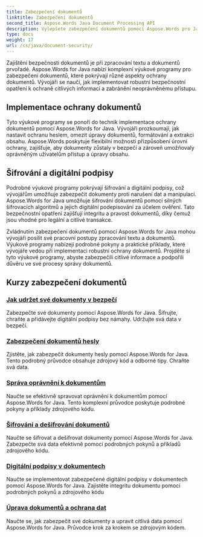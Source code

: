 ```yaml
---
title: Zabezpečení dokumentů
linktitle: Zabezpečení dokumentů
second_title: Aspose.Words Java Document Processing API
description: Vylepšete zabezpečení dokumentů pomocí Aspose.Words pro Java! Implementujte ochranu, šifrování a digitální podpisy pro robustní ochranu dat.
type: docs
weight: 17
url: /cs/java/document-security/
---
```


Zajištění bezpečnosti dokumentů je při zpracování textu a dokumentů prvořadé. Aspose.Words for Java nabízí komplexní výukové programy pro zabezpečení dokumentů, které pokrývají různé aspekty ochrany dokumentů. Vývojáři se naučí, jak implementovat robustní bezpečnostní opatření k ochraně citlivých informací a zabránění neoprávněnému přístupu.

## Implementace ochrany dokumentů

Tyto výukové programy se ponoří do technik implementace ochrany dokumentů pomocí Aspose.Words for Java. Vývojáři prozkoumají, jak nastavit ochranu heslem, omezit úpravy dokumentů, formátování a extrakci obsahu. Aspose.Words poskytuje flexibilní možnosti přizpůsobení úrovní ochrany, zajišťuje, aby dokumenty zůstaly v bezpečí a zároveň umožňovaly oprávněným uživatelům přístup a úpravy obsahu.

## Šifrování a digitální podpisy

Podrobné výukové programy pokrývají šifrování a digitální podpisy, což vývojářům umožňuje zabezpečit dokumenty proti narušení dat a manipulaci. Aspose.Words for Java umožňuje šifrování dokumentů pomocí silných šifrovacích algoritmů a jejich digitální podepisování za účelem ověření. Tato bezpečnostní opatření zajišťují integritu a pravost dokumentů, díky čemuž jsou vhodné pro legální a citlivé transakce.

Zvládnutím zabezpečení dokumentů pomocí Aspose.Words for Java mohou vývojáři posílit své pracovní postupy zpracování textu a dokumentů. Výukové programy nabízejí podrobné pokyny a praktické příklady, které vývojáře vedou při implementaci robustní ochrany dokumentů. Projděte si tyto výukové programy, abyste zabezpečili citlivé informace a podpořili důvěru ve své procesy správy dokumentů.

## Kurzy zabezpečení dokumentů
### [Jak udržet své dokumenty v bezpečí](./keep-documents-safe-secure/)
Zabezpečte své dokumenty pomocí Aspose.Words for Java. Šifrujte, chraňte a přidávejte digitální podpisy bez námahy. Udržujte svá data v bezpečí.
### [Zabezpečení dokumentů hesly](./securing-documents-passwords/)
Zjistěte, jak zabezpečit dokumenty hesly pomocí Aspose.Words for Java. Tento podrobný průvodce obsahuje zdrojový kód a odborné tipy. Chraňte svá data.
### [Správa oprávnění k dokumentům](./managing-document-permissions/)
Naučte se efektivně spravovat oprávnění k dokumentům pomocí Aspose.Words for Java. Tento komplexní průvodce poskytuje podrobné pokyny a příklady zdrojového kódu.
### [Šifrování a dešifrování dokumentů](./document-encryption-decryption/)
Naučte se šifrovat a dešifrovat dokumenty pomocí Aspose.Words for Java. Zabezpečte svá data efektivně pomocí podrobných pokynů a příkladů zdrojového kódu.
### [Digitální podpisy v dokumentech](./digital-signatures-in-documents/)
Naučte se implementovat zabezpečené digitální podpisy v dokumentech pomocí Aspose.Words for Java. Zajistěte integritu dokumentu pomocí podrobných pokynů a zdrojového kódu
### [Úprava dokumentů a ochrana dat](./document-redaction-data-protection/)
Naučte se, jak zabezpečit své dokumenty a upravit citlivá data pomocí Aspose.Words for Java. Průvodce krok za krokem se zdrojovým kódem.
